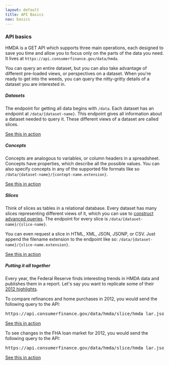 ```yaml
---
layout: default
title: API Basics
nav: basics
---
```


### API basics

HMDA is a GET API which supports three main operations, each designed to save you time and allow you to focus only on
the parts of the data you need. It lives at ```https://api.consumerfinance.gov/data/hmda```.

You can query an entire dataset, but you can also take advantage of different pre-loaded views, or perspectives on a dataset. 
When you're ready to get into the weeds, you can query the nitty-gritty details of a dataset you are interested in.

##### Datasets
The endpoint for getting all data begins with ```/data```. Each dataset has an endpoint at ```/data/{dataset-name}```. This endpoint gives 
all information about a dataset needed to query it. These different views of a dataset are called slices. 

<a href="console/#!/data/getDataset_get_1" class="action-arrow">See this in action <i class="icon-right"> </i></a>

##### Concepts
Concepts are analogous to variables, or column headers in a spreadsheet. Concepts have properties, which describe all the possible values. You can also specify concepts in any of the supported file formats like so ```/data/{dataset-name}/{contept-name.extension}```. 

<a href="console/#!/hmda/getConceptHmda_get_1" class="action-arrow">See this in action <i class="icon-right"> </i></a>

##### Slices
Think of slices as tables in a relational database. Every dataset has many slices representing different views of it, which you can use to <a href="queries.html">construct advanced queries</a>. The endpoint for
every slice is ```/data/{dataset-name}/{slice-name}```. 

You can even request a slice in HTML, XML, JSON, JSONP, or CSV. Just append the filename extension to the endpoint like so:
```/data/{dataset-name}/{slice-name.extension}```. 

<a href="console/#!/hmda/querySliceHmda_get_2" class="action-arrow"> See this in action <i class="icon-right"> </i></a>

##### Putting it all together
Every year, the Federal Reserve finds interesting trends in HMDA data and publishes them in a report. Let's say you want to replicate some of their [2012 highlights](http://www.consumerfinance.gov/hmda/learn-more#highlights). 

To compare refinances and home purchases in 2012, you would send the following query to the API:
<pre>https://api.consumerfinance.gov/data/hmda/slice/hmda_lar.json?%24group=denial_reason_name_1,county_name,applicant_ethnicity_name&amp;%24orderBy=applicant_ethnicity_name,county_name,denial_reason_name_1&amp;%24select=COUNT(),denial_reason_name_1,county_name,applicant_ethnicity_name&amp;%24where=as_of_year=2012+AND+state_code=25+AND+(property_type=1+OR+property_type=2)+AND+owner_occupancy=1+AND+lien_status=1+AND+action_taken=1&amp;%24limit=0&amp;_=1382870699628</pre>
<a href="console/#!/hmda/querySliceHmda_get_2" class="action-arrow"> See this in action <i class="icon-right"> </i></a>

To see changes in the FHA loan market for 2012, you would send the following query to the API:
<pre>https://api.consumerfinance.gov/data/hmda/slice/hmda_lar.json?%24group=denial_reason_name_1,county_name,applicant_ethnicity_name&amp;%24orderBy=applicant_ethnicity_name,county_name,denial_reason_name_1&amp;%24select=COUNT(),denial_reason_name_1,county_name,applicant_ethnicity_name&amp;%24where=as_of_year=2012+AND+state_code=25+AND+(property_type=1+OR+property_type=2)+AND+owner_occupancy=1+AND+lien_status=1+AND+action_taken=1&amp;%24limit=0&amp;_=1382870699628</pre>
<a href="console/#!/hmda/querySliceHmda_get_2" class="action-arrow"> See this in action <i class="icon-right"> </i></a>

<body id="basics"></body>
